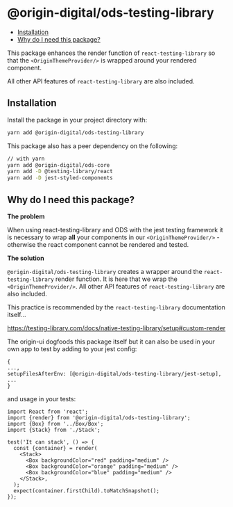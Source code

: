 # @origin-digital/ods-testing-library

<!-- START doctoc generated TOC please keep comment here to allow auto update -->
<!-- DON'T EDIT THIS SECTION, INSTEAD RE-RUN doctoc TO UPDATE -->

-   [Installation](#installation)
-   [Why do I need this package?](#why-do-i-need-this-package)

<!-- END doctoc generated TOC please keep comment here to allow auto update -->

This package enhances the render function of `react-testing-library` so that the `<OriginThemeProvider/>` is wrapped around your rendered component.

All other API features of `react-testing-library` are also included.

## Installation

Install the package in your project directory with:

```sh
yarn add @origin-digital/ods-testing-library
```

This package also has a peer dependency on the following:

```sh
// with yarn
yarn add @origin-digital/ods-core
yarn add -D @testing-library/react
yarn add -D jest-styled-components
```

## Why do I need this package?

**The problem**

When using react-testing-library and ODS with the jest testing framework it is necessary to wrap **all** your components in our `<OriginThemeProvider/>` - otherwise the react component cannot be rendered and tested.

**The solution**

`@origin-digital/ods-testing-library` creates a wrapper around the `react-testing-library` render function. It is here that we wrap the `<OriginThemeProvider/>`. All other API features of `react-testing-library` are also included.

This practice is recommended by the `react-testing-library` documentation itself...

https://testing-library.com/docs/native-testing-library/setup#custom-render

The origin-ui dogfoods this package itself but it can also be used in your own app to test by adding to your jest config:

```
{
...,
setupFilesAfterEnv: [@origin-digital/ods-testing-library/jest-setup],
...
}
```

and usage in your tests:

```
import React from 'react';
import {render} from '@origin-digital/ods-testing-library';
import {Box} from '../Box/Box';
import {Stack} from './Stack';

test('It can stack', () => {
  const {container} = render(
    <Stack>
      <Box backgroundColor="red" padding="medium" />
      <Box backgroundColor="orange" padding="medium" />
      <Box backgroundColor="blue" padding="medium" />
    </Stack>,
  );
  expect(container.firstChild).toMatchSnapshot();
});
```
